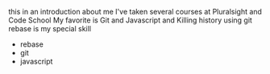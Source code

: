 this in an introduction about me
I've taken several courses at Pluralsight and Code School
My favorite is Git and Javascript and Killing history using git rebase is my special skill
* rebase
* git
* javascript
